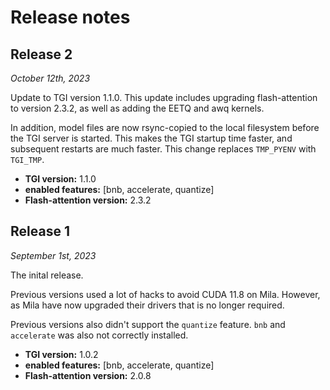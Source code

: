 
# Release notes

## Release 2

_October 12th, 2023_

Update to TGI version 1.1.0. This update includes upgrading
flash-attention to version 2.3.2, as well as adding the
EETQ and awq kernels.

In addition, model files are now rsync-copied to the local
filesystem before the TGI server is started. This makes the
TGI startup time faster, and subsequent restarts are
much faster. This change replaces `TMP_PYENV` with `TGI_TMP`.

* **TGI version:** 1.1.0
* **enabled features:** [bnb, accelerate, quantize]
* **Flash-attention version:** 2.3.2

## Release 1

_September 1st, 2023_

The inital release.

Previous versions used a lot of hacks to avoid CUDA 11.8 on Mila.
However, as Mila have now upgraded their drivers that is no longer required.

Previous versions also didn't support the `quantize` feature. `bnb` and
`accelerate` was also not correctly installed.

* **TGI version:** 1.0.2
* **enabled features:** [bnb, accelerate, quantize]
* **Flash-attention version:** 2.0.8
